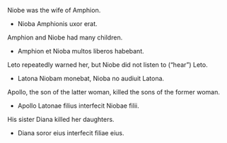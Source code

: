 Niobe was the wife of Amphion.
- Nioba Amphionis uxor erat.

Amphion and Niobe had many children.
- Amphion et Nioba multos liberos habebant.

Leto repeatedly warned her, but Niobe did not listen to (“hear”) Leto.
- Latona Niobam monebat, Nioba no audiuit Latona.

Apollo, the son of the latter woman, killed the sons of the former woman.
- Apollo Latonae filius interfecit Niobae filii.

His sister Diana killed her daughters.
- Diana soror eius interfecit filiae eius.
